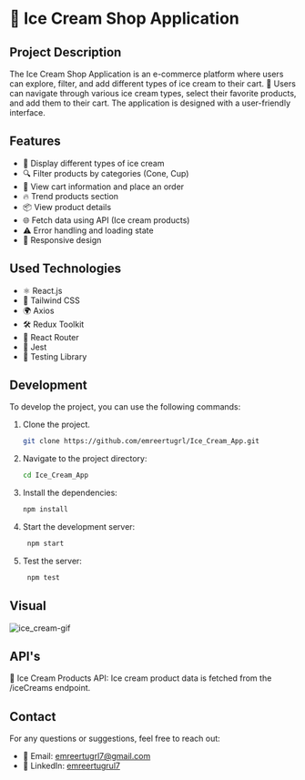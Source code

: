 # 🍦 Ice Cream Shop Application

## Project Description

The Ice Cream Shop Application is an e-commerce platform where users can explore, filter, and add different types of ice cream to their cart. 🍨 Users can navigate through various ice cream types, select their favorite products, and add them to their cart. The application is designed with a user-friendly interface.

## Features

- 🍦 Display different types of ice cream
- 🔍 Filter products by categories (Cone, Cup)
- 🛒 View cart information and place an order
- 🔥 Trend products section
- 📦 View product details
- 🌐 Fetch data using API (Ice cream products)
- ⚠️ Error handling and loading state
- 📱 Responsive design

## Used Technologies

- ⚛️ React.js
- 🎨 Tailwind CSS
- 🌍 Axios
- 🛠️ Redux Toolkit
- 🔗 React Router
- 🧪 Jest
- 🧰 Testing Library

## Development

To develop the project, you can use the following commands:

1. Clone the project.

   ```bash
   git clone https://github.com/emreertugrl/Ice_Cream_App.git
   ```

2. Navigate to the project directory:

   ```bash
   cd Ice_Cream_App
   ```

3. Install the dependencies:

   ```bash
   npm install
   ```

4. Start the development server:

   ```bash
    npm start
   ```

5. Test the server:

   ```bash
    npm test
   ```

## Visual

<img src="public/ice_cream.gif" alt="ice_cream-gif">

## API's

🍨 Ice Cream Products API: Ice cream product data is fetched from the /iceCreams endpoint.

## Contact

For any questions or suggestions, feel free to reach out:

- 📧 Email: emreertugrl7@gmail.com
- 💼 LinkedIn: [emreertugrul7](https://www.linkedin.com/in/emreertugrul7/)
